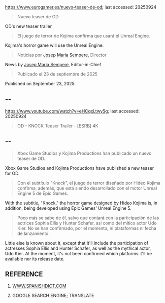 https://www.eurogamer.es/nuevo-teaser-de-od; last accessed: 20250924

> Nuevo teaser de OD

OD's new teaser trailer

> El juego de terror de Kojima confirma que usará el Unreal Engine.

Kojima's horror game will use the Unreal Engine.

> Noticias por [Josep Maria Sempere](https://www.eurogamer.es/authors/josep-maria-sempere), Director

News by [Josep Maria Sempere](https://www.eurogamer.es/authors/josep-maria-sempere), Editor-in-Chief

> Publicado el 23 de septiembre de 2025

Published on September 23, 2025

## --

https://www.youtube.com/watch?v=eHCqxLtwy5g; last accessed: 20250924

> OD - KNOCK Teaser Trailer - [ESRB] 4K 

## --

> Xbox Game Studios y Kojima Productions han publicado un nuevo teaser de OD.

Xbox Game Studios and Kojima Productions have published a new teaser for OD.

> Con el subtítulo "Knock", el juego de terror diseñado por Hideo Kojima confirma, además, que está siendo desarrollado con el motor Unreal Engine 5 de Epic Games.

With the subtitle, "Knock," the horror game designed by Hideo Kojima is, in addition, being developed using Epic Games' Unreal Engine 5.

> Poco más se sabe de él, salvo que contará con la participación de las actrices Sophia Ellis y Hunter Schafer, así como del mítico actor Udo Kier. No se han confirmado, por el momento, ni plataformas ni fecha de lanzamiento. 

Little else is known about it, except that it'll include the participation of actresses Sophia Ellis and Hunter Schafer, as well as the mythical actor, Udo Kier. At the moment, it's not been confirmed which platforms it'll be available nor its release date.

## REFERENCE

1) [WWW.SPANISHDICT.COM](https://www.spanishdict.com)

2) GOOGLE SEARCH ENGINE; TRANSLATE